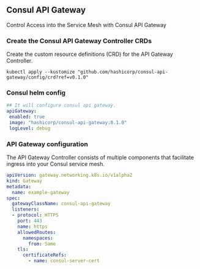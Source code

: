 ## Consul API Gateway

Control Access into the Service Mesh with Consul API Gateway


### Create the Consul API Gateway Controller CRDs
Create the custom resource definitions (CRD) for the API Gateway Controller.
```
kubectl apply --kustomize "github.com/hashicorp/consul-api-gateway/config/crd?ref=v0.1.0"
```
### Consul helm config

```yaml
## It will configure consul api gateway.
apiGateway:
 enabled: true
 image: "hashicorp/consul-api-gateway:0.1.0"
 logLevel: debug
```

### API Gateway configuration
The API Gateway Controller consists of multiple components that facilitate ingress into your Consul service mesh.

```yaml
apiVersion: gateway.networking.k8s.io/v1alpha2
kind: Gateway
metadata:
  name: example-gateway
spec:
  gatewayClassName: consul-api-gateway
  listeners:
  - protocol: HTTPS
    port: 443
    name: https
    allowedRoutes:
      namespaces:
        from: Same
    tls:
      certificateRefs:
        - name: consul-server-cert
```
